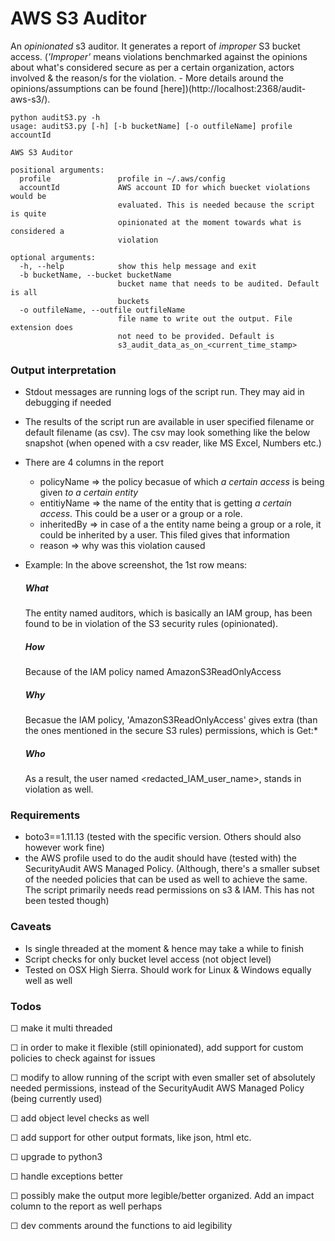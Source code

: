 # AWS S3 Auditor
An *opinionated* s3 auditor. It generates a report of *improper* S3 bucket access. (*'Improper'* means violations benchmarked against the opinions about what's considered secure as per a certain organization, actors involved & the reason/s for the violation. - More details around the opinions/assumptions can be found [here])(http://localhost:2368/audit-aws-s3/). 

    python auditS3.py -h
    usage: auditS3.py [-h] [-b bucketName] [-o outfileName] profile accountId
    
    AWS S3 Auditor
    
    positional arguments:
      profile               profile in ~/.aws/config
      accountId             AWS account ID for which buecket violations would be
                            evaluated. This is needed because the script is quite
                            opinionated at the moment towards what is considered a
                            violation
    
    optional arguments:
      -h, --help            show this help message and exit
      -b bucketName, --bucket bucketName
                            bucket name that needs to be audited. Default is all
                            buckets
      -o outfileName, --outfile outfileName
                            file name to write out the output. File extension does
                            not need to be provided. Default is
                            s3_audit_data_as_on_<current_time_stamp>

### Output interpretation
- Stdout messages are running logs of the script run. They may aid in debugging if needed
- The results of the script run are available in user specified filename or default filename (as csv). The csv may look something like the below snapshot (when opened with a csv reader, like MS Excel, Numbers etc.)


- There are 4 columns in the report
  - policyName => the policy becasue of which *a certain access* is being given *to a certain entity*
  - entitiyName => the name of the entity that is getting *a certain access*. This could be a user or a group or a role. 
  - inheritedBy => in case of a the entity name being a group or a role, it could be inherited by a user. This filed gives that information
  - reason => why was this violation caused

- Example: In the above screenshot, the 1st row means:
  ##### What
  The entity named auditors, which is basically an IAM group, has been found to be in violation of the S3 security rules (opinionated). 

  ##### How
  Because of the IAM policy named AmazonS3ReadOnlyAccess

  ##### Why
  Becasue the IAM policy, 'AmazonS3ReadOnlyAccess' gives extra (than the ones mentioned in the secure S3 rules) permissions, which is Get:*

  ##### Who
  As a result, the user named <redacted_IAM_user_name>, stands in violation as well. 


### Requirements
- boto3==1.11.13 (tested with the specific version. Others should also however work fine)
- the AWS profile used to do the audit should have (tested with) the SecurityAudit AWS Managed Policy. (Although, there's a smaller subset of the needed policies that can be used as well to achieve the same. The script primarily needs read permissions on s3 & IAM. This has not been tested though)

### Caveats
- Is single threaded at the moment & hence may take a while to finish
- Script checks for only bucket level access (not object level)
- Tested on OSX High Sierra. Should work for Linux & Windows equally well as well

### Todos
☐ make it multi threaded

☐ in order to make it flexible (still opinionated), add support for custom policies to check against for issues

☐ modify to allow running of the script with even smaller set of absolutely needed permissions, instead of the SecurityAudit AWS Managed Policy (being currently used)

☐ add object level checks as well

☐ add support for other output formats, like json, html etc.

☐ upgrade to python3

☐ handle exceptions better

☐ possibly make the output more legible/better organized. Add an impact column to the report as well perhaps

☐ dev comments around the functions to aid legibility
